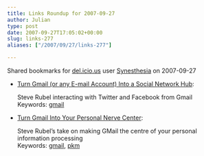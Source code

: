 ```yaml
---
title: Links Roundup for 2007-09-27
author: Julian
type: post
date: 2007-09-27T17:05:02+00:00
slug: links-277 
aliases: ["/2007/09/27/links-277"]

---
```

Shared bookmarks for [del.icio.us][1] user  [Synesthesia][2] on 2007-09-27

  * [Turn Gmail (or any E-mail Account) Into a Social Network Hub][3]:
  
    Steve Rubel interacting with Twitter and Facebook from Gmail    
    Keywords: [gmail][4]
  * [Turn Gmail Into Your Personal Nerve Center][5]:
  
    Steve Rubel&#8217;s take on making GMail the centre of your personal information processing    
    Keywords: [gmail][4], [pkm][6]

 [1]: https://del.icio.us/
 [2]: https://del.icio.us/synesthesia
 [3]: https://www.micropersuasion.com/2007/09/looking-for-the.html "https://www.micropersuasion.com/2007/09/looking-for-the.html"
 [4]: https://del.icio.us/synesthesia/gmail
 [5]: https://www.micropersuasion.com/2007/02/transform_gmail.html "https://www.micropersuasion.com/2007/02/transform_gmail.html"
 [6]: https://del.icio.us/synesthesia/pkm